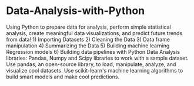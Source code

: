 # Data-Analysis-with-Python
Using Python to prepare data for analysis, perform simple statistical analysis, create meaningful data visualizations, and predict future trends from data!  1) Importing Datasets  2) Cleaning the Data  3) Data frame manipulation  4) Summarizing the Data  5) Building machine learning Regression models  6) Building data pipelines with Python   Data Analysis libraries: Pandas, Numpy and Scipy libraries to work with a sample dataset.  Use pandas, an open-source library, to load, manipulate, analyze, and visualize cool datasets.  Use scikit-learn's machine learning algorithms to build smart models and make cool predictions. 
